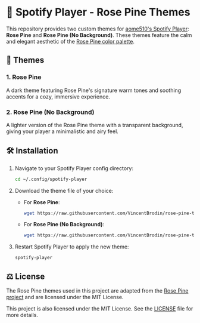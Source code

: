 # 🌸 Spotify Player - Rose Pine Themes

This repository provides two custom themes for [aome510's Spotify Player](https://github.com/aome510/spotify-player): **Rose Pine** and **Rose Pine (No Background)**. These themes feature the calm and elegant aesthetic of the [Rose Pine color palette](https://rosepinetheme.com/).

## 🎨 Themes

### 1. Rose Pine
A dark theme featuring Rose Pine's signature warm tones and soothing accents for a cozy, immersive experience.

### 2. Rose Pine (No Background)
A lighter version of the Rose Pine theme with a transparent background, giving your player a minimalistic and airy feel.

## 🛠️ Installation

1. Navigate to your Spotify Player config directory:
   ```bash
   cd ~/.config/spotify-player
   ```

2. Download the theme file of your choice:

   - For **Rose Pine**:
     ```bash
     wget https://raw.githubusercontent.com/VincentBrodin/rose-pine-themes-for-spotify-player/main/rose-pine.toml -O theme.toml
     ```

   - For **Rose Pine (No Background)**:
     ```bash
     wget https://raw.githubusercontent.com/VincentBrodin/rose-pine-themes-for-spotify-player/main/rose-pine-no-bg.toml -O theme.toml
     ```

3. Restart Spotify Player to apply the new theme:
   ```bash
   spotify-player
   ```

## ⚖️ License

The Rose Pine themes used in this project are adapted from the [Rose Pine project](https://rosepinetheme.com/) and are licensed under the MIT License.

This project is also licensed under the MIT License. See the [LICENSE](./LICENSE) file for more details.

